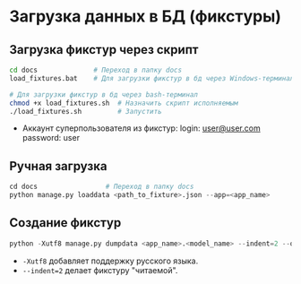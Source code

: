 # Загрузка данных в БД (фикстуры)

## Загрузка фикстур через скрипт

```bash
cd docs              # Переход в папку docs
load_fixtures.bat    # Для загрузки фикстур в бд через Windows-терминал

# Для загрузки фикстур в бд через bash-терминал
chmod +x load_fixtures.sh  # Назначить скрипт исполняемым
./load_fixtures.sh         # Запустить
```
- Аккаунт суперпользователя из фикстур: login: user@user.com  password: user

## Ручная загрузка

```python
cd docs                 # Переход в папку docs
python manage.py loaddata <path_to_fixture>.json --app=<app_name>
```

## Создание фикстур

```python
python -Xutf8 manage.py dumpdata <app_name>.<model_name> --indent=2 --output docs/fixtures/<file_name>.json
```
-  `-Xutf8` добавляет поддержку русского языка.
-  `--indent=2` делает фикстуру "читаемой".
